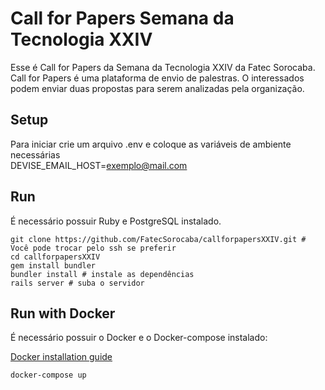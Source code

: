 # Call for Papers Semana da Tecnologia XXIV

Esse é Call for Papers da Semana da Tecnologia XXIV da Fatec Sorocaba.
Call for Papers é uma plataforma de envio de palestras. O interessados podem enviar duas propostas para serem analizadas pela organização.

## Setup
Para iniciar crie um arquivo .env e coloque as variáveis de ambiente necessárias  
DEVISE_EMAIL_HOST=exemplo@mail.com

## Run

É necessário possuir Ruby e PostgreSQL instalado.


```shell
git clone https://github.com/FatecSorocaba/callforpapersXXIV.git # Você pode trocar pelo ssh se preferir
cd callforpapersXXIV
gem install bundler
bundler install # instale as dependências
rails server # suba o servidor
```
## Run with Docker

É necessário possuir o Docker e o Docker-compose instalado:


[Docker installation guide](https://blog.codeminer42.com/instala%C3%A7%C3%A3o-do-docker-e-docker-compose-9b0195dff4e)


```shell
docker-compose up
```
